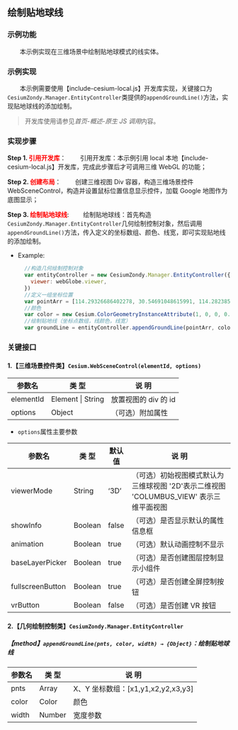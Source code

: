 ## 绘制贴地球线

### 示例功能

&ensp;&ensp;&ensp;&ensp;本示例实现在三维场景中绘制贴地球模式的线实体。

### 示例实现

&ensp;&ensp;&ensp;&ensp;本示例需要使用【include-cesium-local.js】开发库实现，关键接口为`CesiumZondy.Manager.EntityController`类提供的`appendGroundLine()`方法，实现贴地球线的添加绘制。

> 开发库使用请参见*首页-概述-原生 JS 调用*内容。

### 实现步骤

**Step 1. <font color=red>引用开发库</font>**：
&ensp;&ensp;&ensp;&ensp;引用开发库：本示例引用 local 本地【include-cesium-local.js】开发库，完成此步骤后才可调用三维 WebGL 的功能；

**Step 2. <font color=red>创建布局</font>**：
&ensp;&ensp;&ensp;&ensp;创建三维视图 Div 容器，构造三维场景控件 WebSceneControl，构造并设置鼠标位置信息显示控件，加载 Google 地图作为底图显示；

**Step 3. <font color=red>绘制贴地球线</font>**:
&ensp;&ensp;&ensp;&ensp;绘制贴地球线：首先构造`CesiumZondy.Manager.EntityController`几何绘制控制对象，然后调用`appendGroundLine()`方法，传入定义的坐标数组、颜色、线宽，即可实现贴地线的添加绘制。

- Example:

  ```javascript
    //构造几何绘制控制对象
    var entityController = new CesiumZondy.Manager.EntityController({
      viewer: webGlobe.viewer,
    })
    //定义一组坐标位置
    var pointArr = [114.29326686402278, 30.54691048615991, 114.28238521698825, 30.552850641911828, 114.27353580837766, 30.536521489533488, 114.29257062566866, 30.525800315003725]
    //颜色
    var color = new Cesium.ColorGeometryInstanceAttribute(1, 0, 0, 0.5)
    //绘制贴地线（坐标点数组，线颜色，线宽）
    var groundLine = entityController.appendGroundLine(pointArr, color, 40)
  ```

### 关键接口

#### 1.【三维场景控件类】`Cesium.WebSceneControl(elementId, options)`

| 参数名    | 类 型             | 说 明                |
| --------- | ----------------- | -------------------- |
| elementId | Element \| String | 放置视图的 div 的 id |
| options   | Object            | （可选）附加属性     |

- `options`属性主要参数

| 参数名           | 类 型   | 默认值 | 说 明                                                                                  |
| ---------------- | ------- | ------ | -------------------------------------------------------------------------------------- |
| viewerMode       | String  | ‘3D’   | （可选）初始视图模式默认为三维球视图 '2D'表示二维视图 'COLUMBUS_VIEW' 表示三维平面视图 |
| showInfo         | Boolean | false  | （可选）是否显示默认的属性信息框                                                       |
| animation        | Boolean | true   | （可选）默认动画控制不显示                                                             |
| baseLayerPicker  | Boolean | true   | （可选）是否创建图层控制显示小组件                                                     |
| fullscreenButton | Boolean | true   | （可选）是否创建全屏控制按钮                                                           |
| vrButton         | Boolean | false  | （可选）是否创建 VR 按钮                                                               |

#### 2.【几何绘制控制类】`CesiumZondy.Manager.EntityController`

##### 【method】`appendGroundLine(pnts, color, width) → {Object}`：绘制贴地球线

| 参数名 | 类 型  | 说 明                              |
| ------ | ------ | ---------------------------------- |
| pnts   | Array  | X、Y 坐标数组：[x1,y1,x2,y2,x3,y3] |
| color  | Color  | 颜色                               |
| width  | Number | 宽度参数                           |
